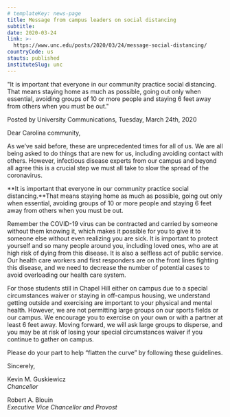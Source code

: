 ```yaml
---
# templateKey: news-page
title: Message from campus leaders on social distancing
subtitle: 
date: 2020-03-24
link: >-
  https://www.unc.edu/posts/2020/03/24/message-social-distancing/
countryCode: us
stauts: published
instituteSlug: unc
---
```

"It is important that everyone in our community practice social distancing. That means staying home as much as possible, going out only when essential, avoiding groups of 10 or more people and staying 6 feet away from others when you must be out."

<div class="author-metadata"><span class="author-name">Posted by University Communications,</span> Tuesday, March 24th, 2020</div>

<div class="has-content-area" data-url="https://www.unc.edu/posts/2020/03/24/message-social-distancing/" data-title="Message from campus leaders on social distancing" title="undefined">

<div class="pf-content">

Dear Carolina community,

As we’ve said before, these are unprecedented times for all of us. We are all being asked to do things that are new for us, including avoiding contact with others. However, infectious disease experts from our campus and beyond all agree this is a crucial step we must all take to slow the spread of the coronavirus.

**It is important that everyone in our community practice social distancing.**That means staying home as much as possible, going out only when essential, avoiding groups of 10 or more people and staying 6 feet away from others when you must be out.

Remember the COVID-19 virus can be contracted and carried by someone without them knowing it, which makes it possible for you to give it to someone else without even realizing you are sick. It is important to protect yourself and so many people around you, including loved ones, who are at high risk of dying from this disease. It is also a selfless act of public service. Our health care workers and first responders are on the front lines fighting this disease, and we need to decrease the number of potential cases to avoid overloading our health care system.

For those students still in Chapel Hill either on campus due to a special circumstances waiver or staying in off-campus housing, we understand getting outside and exercising are important to your physical and mental health. However, we are not permitting large groups on our sports fields or our campus. We encourage you to exercise on your own or with a partner at least 6 feet away. Moving forward, we will ask large groups to disperse, and you may be at risk of losing your special circumstances waiver if you continue to gather on campus.

Please do your part to help “flatten the curve” by following these guidelines.

Sincerely,

Kevin M. Guskiewicz  
_Chancellor_

Robert A. Blouin  
_Executive Vice Chancellor and Provost_

</div>

</div>
